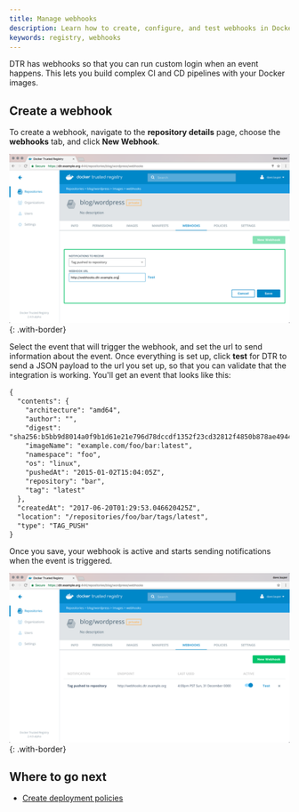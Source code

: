 ```yaml
---
title: Manage webhooks
description: Learn how to create, configure, and test webhooks in Docker Trusted Registry.
keywords: registry, webhooks
---
```


DTR has webhooks so that you can run custom login when an event happens. This
lets you build complex CI and CD pipelines with your Docker images.

## Create a webhook

To create a webhook, navigate to the **repository details** page, choose
the **webhooks** tab, and click **New Webhook**.

![](../images/manage-webhooks-1.png){: .with-border}

Select the event that will trigger the webhook, and set the url to send
information about the event. Once everything is set up, click **test** for
DTR to send a JSON payload to the url you set up, so that you can validate
that the integration is working. You'll get an event that looks like this:

```
{
  "contents": {
    "architecture": "amd64",
    "author": "",
    "digest": "sha256:b5bb9d8014a0f9b1d61e21e796d78dccdf1352f23cd32812f4850b878ae4944c",
    "imageName": "example.com/foo/bar:latest",
    "namespace": "foo",
    "os": "linux",
    "pushedAt": "2015-01-02T15:04:05Z",
    "repository": "bar",
    "tag": "latest"
  },
  "createdAt": "2017-06-20T01:29:53.046620425Z",
  "location": "/repositories/foo/bar/tags/latest",
  "type": "TAG_PUSH"
}
```

Once you save, your webhook is active and starts sending notifications when
the event is triggered.

![](../images/manage-webhooks-2.png){: .with-border}

## Where to go next

* [Create deployment policies](create-deployment-policies.md)

